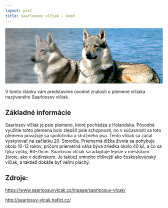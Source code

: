 ```yaml
---
layout: post
title: Saarloosov vlčiak - úvod
---
```

![Saarloosov vlčiak](/images/saarloos1.png)

V tomto článku vám predstavíme úvodné znalosti o plemene vlčiaka nazývaného Saarloosov vlčiak.

## Základné informácie

Saarlosov vlčiak je psie plemeno, ktoré pochádza z Holandska. Pôvodné využitie tohto plemena bolo zlepšiť psie schopnosti, no v súčasnosti sa toto plemeno považuje sa spoločníka a strážneho psa. Tento vlčiak sa začal vyskytovať na začiatku 20. Storočia. Priemerná dlžka života sa pohybuje okolo 10-12 rokov, pričom priemerná váha býva zriedka okolo 40 kíl, a čo sa týka výšky, 60-75cm. 
Saarlosov vlčiak sa adaptuje lepšie v mestskom živote, ako v dedinskom. Je taktiež omnoho citlivejší ako československý vlčiak, a taktiež dokáže byť veľmi plachý.

## Zdroje:

<https://www.saarloosuvvlcak.cz/inpage/saarloosuv-vlcak/>

<http://saarlosuv-vlcak.hafici.cz/>